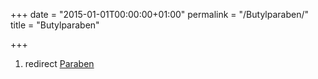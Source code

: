 +++
date = "2015-01-01T00:00:00+01:00"
permalink = "/Butylparaben/"
title = "Butylparaben"

+++

1.  redirect [Paraben](/atopedia/Paraben "wikilink")
